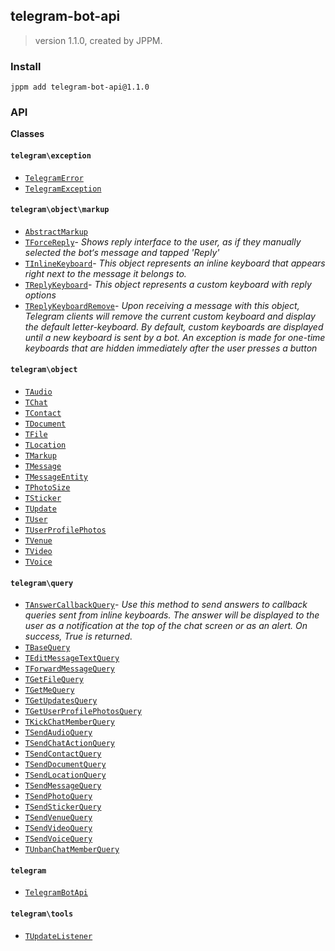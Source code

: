 ## telegram-bot-api
> version 1.1.0, created by JPPM.


### Install
```
jppm add telegram-bot-api@1.1.0
```

### API
**Classes**

#### `telegram\exception`

- [`TelegramError`](classes/telegram/exception/TelegramError.md)
- [`TelegramException`](classes/telegram/exception/TelegramException.md)

#### `telegram\object\markup`

- [`AbstractMarkup`](classes/telegram/object/markup/AbstractMarkup.md)
- [`TForceReply`](classes/telegram/object/markup/TForceReply.md)- _Shows reply interface to the user, as if they manually selected the bot‘s message and tapped 'Reply'_
- [`TInlineKeyboard`](classes/telegram/object/markup/TInlineKeyboard.md)- _This object represents an inline keyboard that appears right next to the message it belongs to._
- [`TReplyKeyboard`](classes/telegram/object/markup/TReplyKeyboard.md)- _This object represents a custom keyboard with reply options_
- [`TReplyKeyboardRemove`](classes/telegram/object/markup/TReplyKeyboardRemove.md)- _Upon receiving a message with this object, Telegram clients will remove the current custom keyboard and display the default letter-keyboard. By default, custom keyboards are displayed until a new keyboard is sent by a bot. An exception is made for one-time keyboards that are hidden immediately after the user presses a button_

#### `telegram\object`

- [`TAudio`](classes/telegram/object/TAudio.md)
- [`TChat`](classes/telegram/object/TChat.md)
- [`TContact`](classes/telegram/object/TContact.md)
- [`TDocument`](classes/telegram/object/TDocument.md)
- [`TFile`](classes/telegram/object/TFile.md)
- [`TLocation`](classes/telegram/object/TLocation.md)
- [`TMarkup`](classes/telegram/object/TMarkup.md)
- [`TMessage`](classes/telegram/object/TMessage.md)
- [`TMessageEntity`](classes/telegram/object/TMessageEntity.md)
- [`TPhotoSize`](classes/telegram/object/TPhotoSize.md)
- [`TSticker`](classes/telegram/object/TSticker.md)
- [`TUpdate`](classes/telegram/object/TUpdate.md)
- [`TUser`](classes/telegram/object/TUser.md)
- [`TUserProfilePhotos`](classes/telegram/object/TUserProfilePhotos.md)
- [`TVenue`](classes/telegram/object/TVenue.md)
- [`TVideo`](classes/telegram/object/TVideo.md)
- [`TVoice`](classes/telegram/object/TVoice.md)

#### `telegram\query`

- [`TAnswerCallbackQuery`](classes/telegram/query/TAnswerCallbackQuery.md)- _Use this method to send answers to callback queries sent from inline keyboards. The answer will be displayed to the user as a notification at the top of the chat screen or as an alert. On success, True is returned._
- [`TBaseQuery`](classes/telegram/query/TBaseQuery.md)
- [`TEditMessageTextQuery`](classes/telegram/query/TEditMessageTextQuery.md)
- [`TForwardMessageQuery`](classes/telegram/query/TForwardMessageQuery.md)
- [`TGetFileQuery`](classes/telegram/query/TGetFileQuery.md)
- [`TGetMeQuery`](classes/telegram/query/TGetMeQuery.md)
- [`TGetUpdatesQuery`](classes/telegram/query/TGetUpdatesQuery.md)
- [`TGetUserProfilePhotosQuery`](classes/telegram/query/TGetUserProfilePhotosQuery.md)
- [`TKickChatMemberQuery`](classes/telegram/query/TKickChatMemberQuery.md)
- [`TSendAudioQuery`](classes/telegram/query/TSendAudioQuery.md)
- [`TSendChatActionQuery`](classes/telegram/query/TSendChatActionQuery.md)
- [`TSendContactQuery`](classes/telegram/query/TSendContactQuery.md)
- [`TSendDocumentQuery`](classes/telegram/query/TSendDocumentQuery.md)
- [`TSendLocationQuery`](classes/telegram/query/TSendLocationQuery.md)
- [`TSendMessageQuery`](classes/telegram/query/TSendMessageQuery.md)
- [`TSendPhotoQuery`](classes/telegram/query/TSendPhotoQuery.md)
- [`TSendStickerQuery`](classes/telegram/query/TSendStickerQuery.md)
- [`TSendVenueQuery`](classes/telegram/query/TSendVenueQuery.md)
- [`TSendVideoQuery`](classes/telegram/query/TSendVideoQuery.md)
- [`TSendVoiceQuery`](classes/telegram/query/TSendVoiceQuery.md)
- [`TUnbanChatMemberQuery`](classes/telegram/query/TUnbanChatMemberQuery.md)

#### `telegram`

- [`TelegramBotApi`](classes/telegram/TelegramBotApi.md)

#### `telegram\tools`

- [`TUpdateListener`](classes/telegram/tools/TUpdateListener.md)